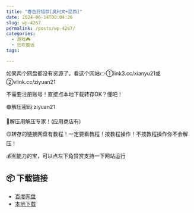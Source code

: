 ```yaml
---
title: "春色狩猎祭[奥利文+昆西]"
date: 2024-06-14T08:04:26
slug: wp-4267
permalink: /posts/wp-4267/
categories:
  - 游戏🎮
  - 狂欢蜜话
tags:

---
```


如果两个网盘都没有资源了，看这个网站👉①link3.cc/xianyu21或②vlink.cc/ziyuan21

不需要注册账号！直接点本地下载转存OK？懂吧！

🟢解压密码:ziyuan21

🔵解压用解压专家！(应用商店有)

🟡转存的链接网盘有教程！一定要看教程！按教程操作！不按教程操作你不会解压！

💰🈶能力的宝，可以点左下角赞赏支持一下网站运行

## 📦 下载链接
- [百度网盘](https://blziyuan21.com/pay-download/4267?key=2d27fac31d&down_id=0)
- [本地下载](https://blziyuan21.com/pay-download/4267?key=2d27fac31d&down_id=1)

